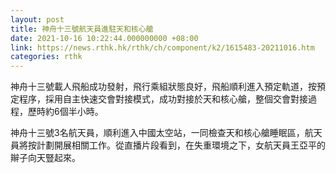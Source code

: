 ```yaml
---
layout: post
title: 神舟十三號航天員進駐天和核心艙
date: 2021-10-16 10:22:44.000000000 +08:00
link: https://news.rthk.hk/rthk/ch/component/k2/1615483-20211016.htm
categories: rthk
---
```


神舟十三號載人飛船成功發射，飛行乘組狀態良好，飛船順利進入預定軌道，按預定程序，採用自主快速交會對接模式，成功對接於天和核心艙，整個交會對接過程，歷時約6個半小時。

神舟十三號3名航天員，順利進入中國太空站，一同檢查天和核心艙睡眠區，航天員將按計劃開展相關工作。從直播片段看到，在失重環境之下，女航天員王亞平的辮子向天豎起來。
